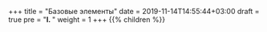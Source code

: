 +++
title = "Базовые элементы"
date = 2019-11-14T14:55:44+03:00
draft = true
pre = "<b>I. </b>"
weight = 1
+++
{{% children  %}}